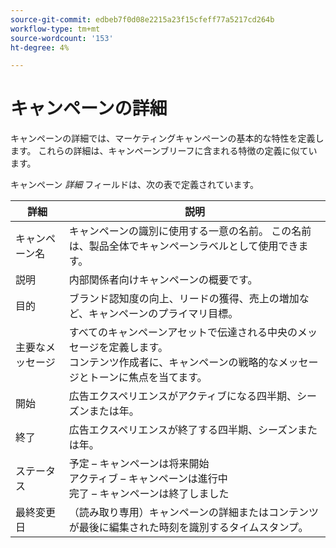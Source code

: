 ```yaml
---
source-git-commit: edbeb7f0d08e2215a23f15cfeff77a5217cd264b
workflow-type: tm+mt
source-wordcount: '153'
ht-degree: 4%

---
```

# キャンペーンの詳細

キャンペーンの詳細では、マーケティングキャンペーンの基本的な特性を定義します。 これらの詳細は、キャンペーンブリーフに含まれる特徴の定義に似ています。

キャンペーン _詳細_ フィールドは、次の表で定義されています。

| 詳細 | 説明 |
|------------|-------------|
| キャンペーン名 | キャンペーンの識別に使用する一意の名前。 この名前は、製品全体でキャンペーンラベルとして使用できます。 |
| 説明 | 内部関係者向けキャンペーンの概要です。 |
| 目的 | ブランド認知度の向上、リードの獲得、売上の増加など、キャンペーンのプライマリ目標。 |
| 主要なメッセージ | すべてのキャンペーンアセットで伝達される中央のメッセージを定義します。<br> コンテンツ作成者に、キャンペーンの戦略的なメッセージとトーンに焦点を当てます。 |
| 開始 | 広告エクスペリエンスがアクティブになる四半期、シーズンまたは年。 |
| 終了 | 広告エクスペリエンスが終了する四半期、シーズンまたは年。 |
| ステータス | 予定 – キャンペーンは将来開始 <br> アクティブ – キャンペーンは進行中 <br> 完了 – キャンペーンは終了しました |
| 最終変更日 | （読み取り専用）キャンペーンの詳細またはコンテンツが最後に編集された時刻を識別するタイムスタンプ。 |

